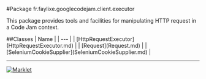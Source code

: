 #Package fr.faylixe.googlecodejam.client.executor
<p>This package provides tools and facilities for manipulating
 HTTP request in a Code Jam context.</p>
##Classes
| Name |
| --- |
| [HttpRequestExecutor](HttpRequestExecutor.md) |
| [Request](Request.md) |
| [SeleniumCookieSupplier](SeleniumCookieSupplier.md) |

---

[![Marklet](https://img.shields.io/badge/Generated%20by-Marklet-green.svg)](https://github.com/Faylixe/marklet)